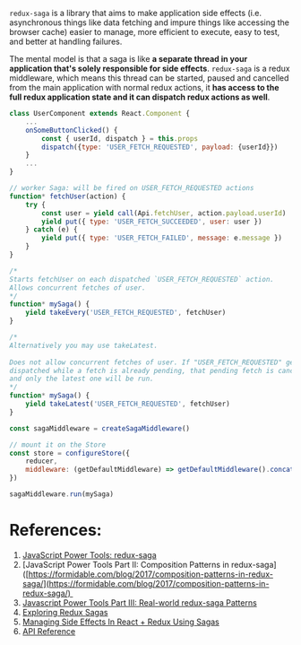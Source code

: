 `redux-saga` is a library that aims to make application side effects (i.e. asynchronous things like data fetching and impure things like accessing the browser cache) easier to manage, more efficient to execute, easy to test, and better at handling failures.

The mental model is that a saga is like **a separate thread in your application that's solely responsible for side effects**. `redux-saga` is a redux middleware, which means this thread can be started, paused and cancelled from the main application with normal redux actions, it **has access to the full redux application state and it can dispatch redux actions as well**.

```js
class UserComponent extends React.Component {  
	...  
	onSomeButtonClicked() {  
		const { userId, dispatch } = this.props  
		dispatch({type: 'USER_FETCH_REQUESTED', payload: {userId}})  
	}  
	...  
}
```

```js  
// worker Saga: will be fired on USER_FETCH_REQUESTED actions  
function* fetchUser(action) {  
	try {  
		const user = yield call(Api.fetchUser, action.payload.userId)  
		yield put({ type: 'USER_FETCH_SUCCEEDED', user: user })  
	} catch (e) {  
		yield put({ type: 'USER_FETCH_FAILED', message: e.message })  
	}  
}

/*  
Starts fetchUser on each dispatched `USER_FETCH_REQUESTED` action.  
Allows concurrent fetches of user.  
*/
function* mySaga() {  
	yield takeEvery('USER_FETCH_REQUESTED', fetchUser)  
}

/*  
Alternatively you may use takeLatest.  
  
Does not allow concurrent fetches of user. If "USER_FETCH_REQUESTED" gets  
dispatched while a fetch is already pending, that pending fetch is cancelled  
and only the latest one will be run.  
*/  
function* mySaga() {  
	yield takeLatest('USER_FETCH_REQUESTED', fetchUser)  
}
```

```js
const sagaMiddleware = createSagaMiddleware()  

// mount it on the Store  
const store = configureStore({  
	reducer,  
	middleware: (getDefaultMiddleware) => getDefaultMiddleware().concat(sagaMiddleware),  
})

sagaMiddleware.run(mySaga)
```

# References:

1. [JavaScript Power Tools: redux-saga]([https://formidable.com/blog/2017/javascript-power-tools-redux-saga/](https://formidable.com/blog/2017/javascript-power-tools-redux-saga/) )
2. [JavaScript Power Tools Part II: Composition Patterns in redux-saga]([https://formidable.com/blog/2017/composition-patterns-in-redux-saga/](https://formidable.com/blog/2017/composition-patterns-in-redux-saga/) 
3. [Javascript Power Tools Part III: Real-world redux-saga Patterns]([https://formidable.com/blog/2017/real-world-redux-saga-patterns/](https://formidable.com/blog/2017/real-world-redux-saga-patterns/) )
4. [Exploring Redux Sagas]([https://medium.com/onfido-tech/exploring-redux-sagas-cc1fca2015ee](https://medium.com/onfido-tech/exploring-redux-sagas-cc1fca2015ee))
5. [Managing Side Effects In React + Redux Using Sagas]([https://jaysoo.ca/2016/01/03/managing-processes-in-redux-using-sagas/](https://jaysoo.ca/2016/01/03/managing-processes-in-redux-using-sagas/) )
6. [API Reference]([https://redux-saga.js.org/docs/api/#effect-creators](https://redux-saga.js.org/docs/api/#effect-creators) )





  







  
